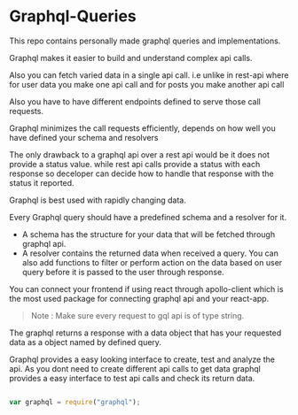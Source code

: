 # Graphql-Queries
 This repo contains personally made graphql queries and implementations.

Graphql makes it easier to build and understand complex api calls.


Also you can fetch varied data in a single api call.
i.e unlike in rest-api where for user data you make one api call and for posts you make another api call

Also you have to have different endpoints defined to serve those call requests.

Graphql minimizes the call requests efficiently, depends on how well you have defined your schema and resolvers

The only drawback to a graphql api over a rest api would be it does not provide a status value.
while rest api calls provide a status with each response so deceloper can decide how to handle that response with the status it reported. 

Graphql is best used with rapidly changing data.

Every Graphql query should have a predefined schema and a resolver for it.
 - A schema has the structure for your data that will be fetched through graphql api.
 - A resolver contains the returned data when received a query. You can also add functions to filter or perform action on the data based on user query before it is passed to the user through response.

You can connect your frontend if using react through apollo-client which is the most used package for connecting graphql api and your react-app.
> Note : Make sure every request to gql api is of type string.

The graphql returns a response with a data object that has your requested data as a object named by defined query.

Graphql provides a easy looking interface to create, test and analyze the api.
As you dont need to create different api calls to get data graphql provides a easy interface to test api calls and check its return data.

```js

var graphql = require("graphql");
```
